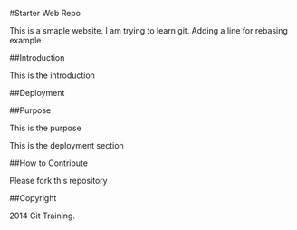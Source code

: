 #Starter Web Repo

This is a smaple website.  I am trying to learn git.
Adding a line for rebasing example

##Introduction

This is the introduction

##Deployment

##Purpose

This is the purpose

This is the deployment section

##How to Contribute

Please fork this repository

##Copyright

2014 Git Training.